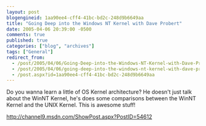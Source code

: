 ```yaml
---
layout: post
blogengineid: 1aa90ee4-cff4-41bc-bd2c-248d9b6649aa
title: "Going Deep into the Windows NT Kernel with Dave Probert"
date: 2005-04-06 20:39:00 -0500
comments: true
published: true
categories: ["blog", "archives"]
tags: ["General"]
redirect_from: 
  - /post/2005/04/06/Going-Deep-into-the-Windows-NT-Kernel-with-Dave-Probert
  - /post/2005/04/06/going-deep-into-the-windows-nt-kernel-with-dave-probert
  - /post.aspx?id=1aa90ee4-cff4-41bc-bd2c-248d9b6649aa
---
```

<!-- more -->

Do you wanna learn a little of OS Kernel architecture? He doesn't just talk about the WinNT Kernel, he's does some comparisons between the WinNT Kernel and the UNIX Kernel. This is awesome stuff!

<A href="http://channel9.msdn.com/ShowPost.aspx?PostID=54612">http://channel9.msdn.com/ShowPost.aspx?PostID=54612</A>
